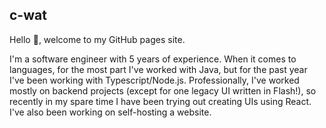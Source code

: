## c-wat

Hello :wave:, welcome to my GitHub pages site. 

I'm a software engineer with 5 years of experience. When it comes to languages, for the most part I've worked with Java, but for the past year I've been working with Typescript/Node.js. Professionally, I've worked mostly on backend projects (except for one legacy UI written in Flash!), so recently in my spare time I have been trying out creating UIs using React. I've also been working on self-hosting a website.
